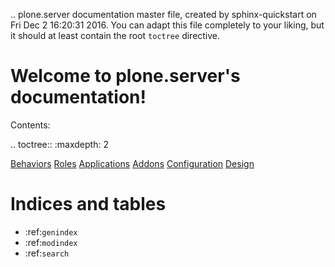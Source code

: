 .. plone.server documentation master file, created by
   sphinx-quickstart on Fri Dec  2 16:20:31 2016.
   You can adapt this file completely to your liking, but it should at least
   contain the root `toctree` directive.

Welcome to plone.server's documentation!
========================================

Contents:

.. toctree::
   :maxdepth: 2

[Behaviors](behavior.md)
[Roles](roles.md)
[Applications](applications.md)
[Addons](addons.md)
[Configuration](configuration.md)
[Design](design.md)

Indices and tables
==================

* :ref:`genindex`
* :ref:`modindex`
* :ref:`search`
